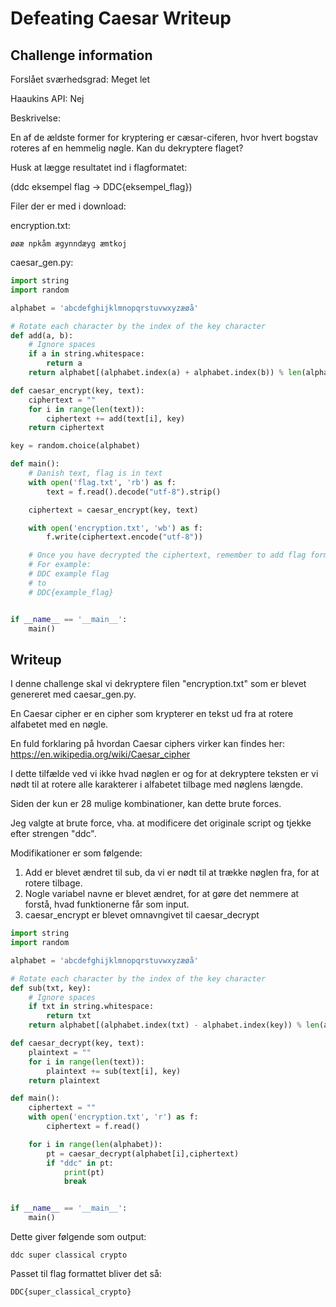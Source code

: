 # Defeating Caesar Writeup

## Challenge information

Forslået sværhedsgrad: Meget let

Haaukins API: Nej

Beskrivelse:

En af de ældste former for kryptering er cæsar-ciferen, hvor hvert bogstav roteres af en hemmelig nøgle. Kan du dekryptere flaget?

Husk at lægge resultatet ind i flagformatet:

(ddc eksempel flag -> DDC{eksempel_flag})



Filer der er med i download:

encryption.txt:
```
øøæ npkåm ægynndæyg æmtkoj
```

caesar_gen.py:
```python
import string
import random

alphabet = 'abcdefghijklmnopqrstuvwxyzæøå'

# Rotate each character by the index of the key character
def add(a, b):
    # Ignore spaces
    if a in string.whitespace:
        return a
    return alphabet[(alphabet.index(a) + alphabet.index(b)) % len(alphabet)]

def caesar_encrypt(key, text):
    ciphertext = ""
    for i in range(len(text)):
        ciphertext += add(text[i], key)
    return ciphertext

key = random.choice(alphabet)

def main():
    # Danish text, flag is in text
    with open('flag.txt', 'rb') as f:
        text = f.read().decode("utf-8").strip()

    ciphertext = caesar_encrypt(key, text)

    with open('encryption.txt', 'wb') as f:
        f.write(ciphertext.encode("utf-8"))

    # Once you have decrypted the ciphertext, remember to add flag formatting
    # For example:
    # DDC example flag
    # to
    # DDC{example_flag}


if __name__ == '__main__':
    main()
```

## Writeup

I denne challenge skal vi dekryptere filen "encryption.txt" som er blevet genereret med caesar_gen.py.

En Caesar cipher er en cipher som krypterer en tekst ud fra at rotere alfabetet med en nøgle.

En fuld forklaring på hvordan Caesar ciphers virker kan findes her: https://en.wikipedia.org/wiki/Caesar_cipher

I dette tilfælde ved vi ikke hvad nøglen er og for at dekryptere teksten er vi nødt til at rotere alle karakterer i alfabetet tilbage med nøglens længde.

Siden der kun er 28 mulige kombinationer, kan dette brute forces.

Jeg valgte at brute force, vha. at modificere det originale script og tjekke efter strengen "ddc". 

Modifikationer er som følgende:

1. Add er blevet ændret til sub, da vi er nødt til at trække nøglen fra, for at rotere tilbage.
2. Nogle variabel navne er blevet ændret, for at gøre det nemmere at forstå, hvad funktionerne får som input.
3. caesar_encrypt er blevet omnavngivet til caesar_decrypt

```python
import string
import random

alphabet = 'abcdefghijklmnopqrstuvwxyzæøå'

# Rotate each character by the index of the key character
def sub(txt, key):
    # Ignore spaces
    if txt in string.whitespace:
        return txt
    return alphabet[(alphabet.index(txt) - alphabet.index(key)) % len(alphabet)]

def caesar_decrypt(key, text):
    plaintext = ""
    for i in range(len(text)):
        plaintext += sub(text[i], key)
    return plaintext

def main():
    ciphertext = ""
    with open('encryption.txt', 'r') as f:
        ciphertext = f.read()

    for i in range(len(alphabet)):
        pt = caesar_decrypt(alphabet[i],ciphertext)
        if "ddc" in pt:
            print(pt)
            break


if __name__ == '__main__':
    main()
```

Dette giver følgende som output:
```
ddc super classical crypto
```

Passet til flag formattet bliver det så:
```
DDC{super_classical_crypto}
```


